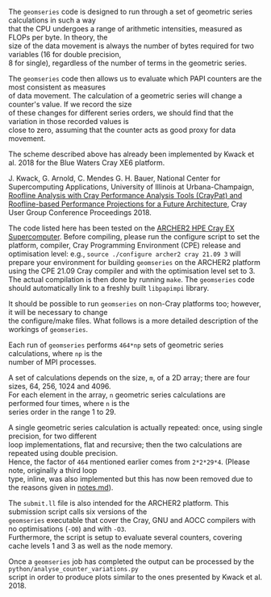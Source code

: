 The `geomseries` code is designed to run through a set of geometric series calculations in such a way<br>
that the CPU undergoes a range of arithmetic intensities, measured as FLOPs per byte. In theory, the<br>
size of the data movement is always the number of bytes required for two variables (16 for double precision,<br>
8 for single), regardless of the number of terms in the geometric series.

The `geomseries` code then allows us to evaluate which PAPI counters are the most consistent as measures<br>
of data movement. The calculation of a geometric series will change a counter's value. If we record the size<br>
of these changes for different series orders, we should find that the variation in those recorded values is<br>
close to zero, assuming that the counter acts as good proxy for data movement.

The scheme described above has already been implemented by Kwack et al. 2018 for the Blue Waters Cray XE6 platform.

J. Kwack, G. Arnold, C. Mendes G. H. Bauer, National Center for Supercomputing Applications, University of Illinois at Urbana-Champaign, [Roofline Analysis with Cray Performance Analysis Tools (CrayPat) and Roofline-based Performance Projections for a Future Architecture](https://bluewaters.ncsa.illinois.edu/liferay-content/document-library/content/BWsymposium_2018_CrayPAT_based_Roofline_Analysis_v02.pdf), Cray User Group Conference Proceedings 2018.

The code listed here has been tested on the [ARCHER2 HPE Cray EX Supercomputer](www.archer2.ac.uk). Before compiling,
please run the configure script to set the platform, compiler, Cray Programming Environment (CPE) release and optimisation level:
e.g., `source ./configure archer2 cray 21.09 3` will prepare your environment for building `geomseries` on the ARCHER2 platform
using the CPE 21.09 Cray compiler and with the optimisation level set to 3. The actual compilation is then done by running `make`.
The `geomseries` code should automatically link to a freshly built `libpapimpi` library.

It should be possible to run `geomseries` on non-Cray platforms too; however, it will be necessary to change<br>
the configure/make files. What follows is a more detailed description of the workings of `geomseries`.

Each run of `geomseries` performs `464*np` sets of geometric series calculations, where `np` is the<br>
number of MPI processes.

A set of calculations depends on the size, `m`, of a 2D array; there are four sizes, 64, 256, 1024 and 4096.<br>
For each element in the array, `n` geometric series calculations are performed four times, where `n` is the<br>
series order in the range 1 to 29. 

A single geometric series calculation is actually repeated: once, using single precision, for two different<br>
loop implementations, flat and recursive; then the two calculations are repeated using double precision.<br>
Hence, the factor of `464` mentioned earlier comes from `2*2*29*4`. (Please note, originally a third loop<br>
type, inline, was also implemented but this has now been removed due to the reasons given in [notes.md](https://github.com/cresta-eu/papi_mpi_lib/blob/master/geomseries/notes.md)).

The `submit.ll` file is also intended for the ARCHER2 platform. This submission script calls six versions of the<br>
`geomseries` executable that cover the Cray, GNU and AOCC compilers with no optimisations (`-O0`) and with `-O3`.<br>
Furthermore, the script is setup to evaluate several counters, covering cache levels 1 and 3 as well as the node memory.

Once a `geomseries` job has completed the output can be processed by the `python/analyse_counter_variations.py`<br>
script in order to produce plots similar to the ones presented by Kwack et al. 2018.
